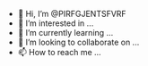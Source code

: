 - 👋 Hi, I’m @PIRFGJENTSFVRF
- 👀 I’m interested in ...
- 🌱 I’m currently learning ...
- 💞️ I’m looking to collaborate on ...
- 📫 How to reach me ...

<!---
PIRFGJENTSFVRF/PIRFGJENTSFVRF is a ✨ special ✨ repository because its `README.md` (this file) appears on your GitHub profile.
You can click the Preview link to take a look at your changes.
--->
